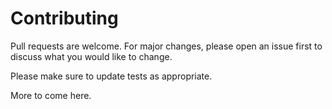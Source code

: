 # Contributing

Pull requests are welcome. For major changes, please open an issue first to discuss what you would like to change.

Please make sure to update tests as appropriate.

More to come here.
